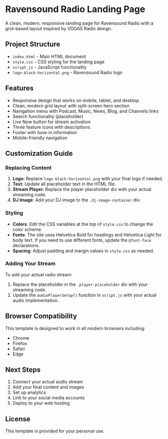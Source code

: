 # Ravensound Radio Landing Page

A clean, modern, responsive landing page for Ravensound Radio with a grid-based layout inspired by VOGAS Radio design.

## Project Structure

- `index.html` - Main HTML document
- `style.css` - CSS styling for the landing page
- `script.js` - JavaScript functionality
- `logo-black-horizontal.png` - Ravensound Radio logo

## Features

- Responsive design that works on mobile, tablet, and desktop
- Clean, modern grid layout with split-screen hero section
- Navigation menu with Podcast, Music, News, Blog, and Channels links
- Search functionality (placeholder)
- Live Now button for stream activation
- Three feature icons with descriptions
- Footer with tune-in information
- Mobile-friendly navigation

## Customization Guide

### Replacing Content

1. **Logo**: Replace `logo-black-horizontal.png` with your final logo if needed.
2. **Text**: Update all placeholder text in the HTML file.
3. **Stream Player**: Replace the player placeholder div with your actual streaming code.
4. **DJ Image**: Add your DJ image to the `.dj-image-container` div.

### Styling

- **Colors**: Edit the CSS variables at the top of `style.css` to change the color scheme.
- **Fonts**: The site uses Helvetica Bold for headings and Helvetica Light for body text. If you need to use different fonts, update the `@font-face` declarations.
- **Spacing**: Adjust padding and margin values in `style.css` as needed.

### Adding Your Stream

To add your actual radio stream:
1. Replace the placeholder in the `.player-placeholder` div with your streaming code.
2. Update the `audioPlayerSetup()` function in `script.js` with your actual audio implementation.

## Browser Compatibility

This template is designed to work in all modern browsers including:
- Chrome
- Firefox
- Safari
- Edge

## Next Steps

1. Connect your actual audio stream
2. Add your final content and images
3. Set up analytics
4. Link to your social media accounts
5. Deploy to your web hosting

## License

This template is provided for your personal use.
